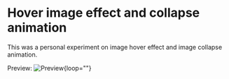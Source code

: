 # Hover image effect and collapse animation

This was a personal experiment on image hover effect and image collapse animation.

Preview:
![Preview](./preview.gif){loop=""}
